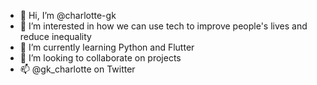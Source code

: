 - 👋 Hi, I’m @charlotte-gk
- 👀 I’m interested in how we can use tech to improve people's lives and reduce inequality 
- 🌱 I’m currently learning Python and Flutter
- 💞️ I’m looking to collaborate on projects 
- 📫 @gk_charlotte on Twitter

<!---
charlotte-gk/charlotte-gk is a ✨ special ✨ repository because its `README.md` (this file) appears on your GitHub profile.
You can click the Preview link to take a look at your changes.
--->
